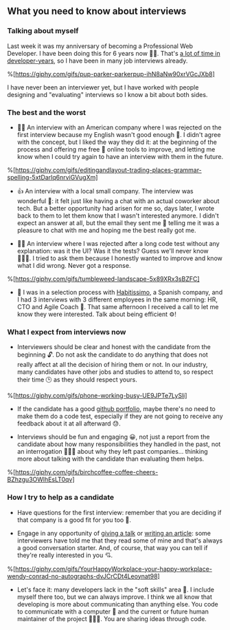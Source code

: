 ## What you need to know about interviews

### Talking about myself

Last week it was my anniversary of becoming a Professional Web Developer. I have been doing this for 6 years now 👴🏾. That's [a lot of time in developer-years](https://hackerlife.co/blog/san-francisco-large-corporation-employee-tenure), so I have been in many job interviews already.

%[https://giphy.com/gifs/pup-parker-parkerpup-ihN8aNw90xrVGcJXb8]

I have never been an interviewer yet, but I have worked with people designing and "evaluating" interviews so I know a bit about both sides.


### The best and the worst

* 👌🏽 An interview with an American company where I was rejected on the first interview because my English wasn't good enough 🙊. I didn't agree with the concept, but I liked the way they did it: at the beginning of the process and offering me free 💸 online tools to improve, and letting me know when I could try again to have an interview with them in the future.

%[https://giphy.com/gifs/editingandlayout-trading-places-grammar-spelling-5xtDarlq6nrviGVugXm]

* 👍 An interview with a local small company. The interview was wonderful 💖: it felt just like having a chat with an actual coworker about tech. But a better opportunity had arisen for me so, days later, I wrote back to them to let them know that I wasn't interested anymore. I didn't expect an answer at all, but the email they sent me 💌 telling me it was a pleasure to chat with me and hoping me the best really got me.

* 👎🏻 An interview where I was rejected after a long code test without any explanation: was it the UI? Was it the tests? Guess we'll never know 🤷🏾‍♀️. I tried to ask them because I honestly wanted to improve and know what I did wrong. Never got a response.

%[https://giphy.com/gifs/tumbleweed-landscape-5x89XRx3sBZFC]

* 🥰 I was in a selection process with [Habitissimo](https://labs.habitissimo.com/2018/12/11/como-trabajamos-agilmente-en-el-equipo-marketplace/), a Spanish company, and I had 3 interviews with 3 different employees in the same morning: HR, CTO and Agile Coach 🤯. That same afternoon I received a call to let me know they were interested. Talk about being efficient ⚙!


### What I expect from interviews now

* Interviewers should be clear and honest with the candidate from the beginning 🔓. Do not ask the candidate to do anything that does not really affect at all the decision of hiring them or not. In our industry, many candidates have other jobs and studies to attend to, so respect their time 🕒 as they should respect yours.

%[https://giphy.com/gifs/phone-working-busy-UE9JPTe7LySli]

* If the candidate has a good [github portfolio](https://github.com/W01fw00d), maybe there's no need to make them do a code test, especially if they are not going to receive any feedback about it at all afterward 😓.

* Interviews should be fun and engaging 😀, not just a report from the candidate about how many responsibilities they handled in the past, not an interrogation 🕵🏻‍♀️ about why they left past companies… thinking more about talking with the candidate than evaluating them helps.

%[https://giphy.com/gifs/birchcoffee-coffee-cheers-BZhzgu3OWlhEsLT0qv]


### How I try to help as a candidate

* Have questions for the first interview: remember that you are deciding if that company is a good fit for you too 🧩.

* Engage in any opportunity of [giving a talk](https://gist.github.com/W01fw00d/8c80c137d4f0d3c6514cdcefb81290b6) or [writing an article](https://gist.github.com/W01fw00d/6f4dd234e561f89ae3dafd222ecb44f7): some interviewers have told me that they read some of mine and that's always a good conversation starter. And, of course, that way you can tell if they're really interested in you 💘.

%[https://giphy.com/gifs/YourHappyWorkplace-your-happy-workplace-wendy-conrad-no-autographs-dvJCrCDt4Leoynat98]

* Let's face it: many developers lack in the "soft skills" area 🥀. I include myself there too, but we can always improve. I think we all know that developing is more about communicating than anything else. You code to communicate with a computer 🤖 and the current or future human maintainer of the project 👨🏽‍💻. You are sharing ideas through code.